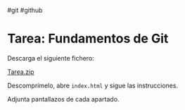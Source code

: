 #git #github 

# Tarea: Fundamentos de Git

Descarga el siguiente fichero:

[Tarea.zip](https://drive.google.com/file/d/1vDY-39X1nSXkR12DbjuNbgsUH2FgKgHg/view?usp=sharing)

Descomprímelo, abre `index.html` y sigue las instrucciones.

Adjunta pantallazos de cada apartado.